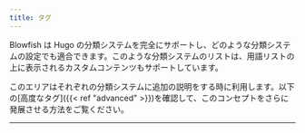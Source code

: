 ```yaml
---
title: タグ
---
```


Blowfish は Hugo の分類システムを完全にサポートし、どのような分類システムの設定でも適合できます。このような分類システムのリストは、用語リストの上に表示されるカスタムコンテンツもサポートしています。

このエリアはそれぞれの分類システムに追加の説明をする時に利用します。以下の[高度なタグ]({{< ref "advanced" >}})を確認して、このコンセプトをさらに発展させる方法をご覧ください。

---
